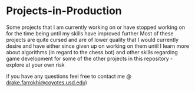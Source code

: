 # Projects-in-Production
Some projects that I am currently working on or have stopped working on for the time being until my skills have improved further
Most of these projects are quite cursed and are of lower quality that I would currently desire and have either since given up on working on them until I learn more about algorithms (in regard to the chess bot) and other skills regarding
game development for some of the other projects in this repository - explore at your own risk

if you have any questions feel free to contact me @ drake.farrokhi@coyotes.usd.edu\
